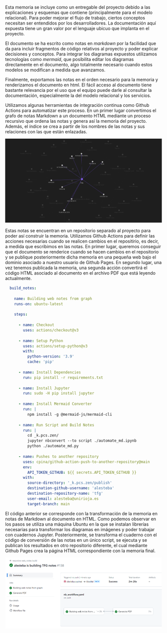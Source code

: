 Esta memoria se incluye como un entregable del proyecto debido a las explicaciones y esquemas que contiene (principalmente para el modelo relacional). Para poder mejorar el flujo de trabajo, ciertos conceptos necesitan ser entendidos por los desarrolladores. La documentación aquí expuesta tiene un gran valor por el lenguaje ubicuo que implanta en el proyecto. 

El documento se ha escrito como notas en *markdown* por la facilidad que da para incluir fragmentos de código relativos al proyecto y poder explicar decisiones y conceptos. Para integrar los diagramas expuestos utilizamos tecnologías como *mermaid*, que posibilita editar los diagramas directamente en el documento, algo totalmente necesario cuando estos modelos se modifican a medida que avanzamos.

Finalmente, exportamos las notas en el orden necesario para la memoria y renderizamos el documento en html. El fácil acceso al documento tiene bastante relevancia por el uso que el equipo puede darle al consultar la documentación, especialmente la del modelo relacional y los servicios.

Utilizamos algunas herramientas de integración continua como Github Actions para automatizar este proceso. En un primer lugar convertimos el grafo de notas Markdown a un documento HTML mediante un proceso recursivo que ordena las notas y genera así la memoria del proyecto. Además, el índice se crea a partir de los nombres de las notas y sus relaciones con las que están enlazadas.

![](figures/graph.png)


Estas notas se encuentran en un repositorio separado al proyecto para poder así construir la memoria. Utilizamos Github Actions para definir las acciones necesarias cuando se realicen cambios en el repositirio, es decir, a medida que escribimos en las notas. En primer lugar, queremos conseguir que el documento se renderice cuando se hacen cambios en el repositorio y se publique posteriormente dicha memoria en una pequeña web bajo el dominio asociado a nuestro usuario de Github Pages. En segundo lugar, una vez tenemos publicada la memoria, una segunda acción convertirá el código HTML asociado al documento en el archivo PDF que está leyendo actualmente. 

```yaml
  build_notes:
  
    name: Building web notes from graph
    runs-on: ubuntu-latest

    steps:

      - name: Checkout
        uses: actions/checkout@v3

      - name: Setup Python
        uses: actions/setup-python@v3
        with:
          python-version: '3.9'
          cache: 'pip'      

      - name: Install Dependencies
        run: pip install -r requirements.txt   

      - name: Install Jupyter
        run: sudo -H pip install jupyter

      - name: Install Mermaid Converter
        run: |
          npm install -g @mermaid-js/mermaid-cli

      - name: Run Script and Build Notes
        run: |
          cd _k.pcs.zen/
          jupyter nbconvert --to script ./automate_md.ipynb
          python ./automate_md.py      
          
      - name: Pushes to another repository
        uses: cpina/github-action-push-to-another-repository@main
        env:
          API_TOKEN_GITHUB: ${{ secrets.API_TOKEN_GITHUB }}
        with:
          source-directory: '_k.pcs.zen/publish'
          destination-github-username: 'alesteba'
          destination-repository-name: 'tfg'
          user-email: alesteba@unirioja.es
          target-branch: main

```

El código anterior se corresponde con la transformación de la memoria en notas de Markdown al documento en HTML. Como podemos observar en los pasos se utiliza una máquina Ubuntu en la que se instalan librerías necesarias para transformar los diagramas en imágenes y poder trabajar con cuadernos Jupyter. Posteriormente, se transforma el cuaderno con el código de conversión de las notas en un único script, se ejecuta y se publican los resultados en otro repositorio diferente, el cual mediante Github Pages crea la página HTML correspondiente con la memoria final. 

![](figures/github-actions.png)
